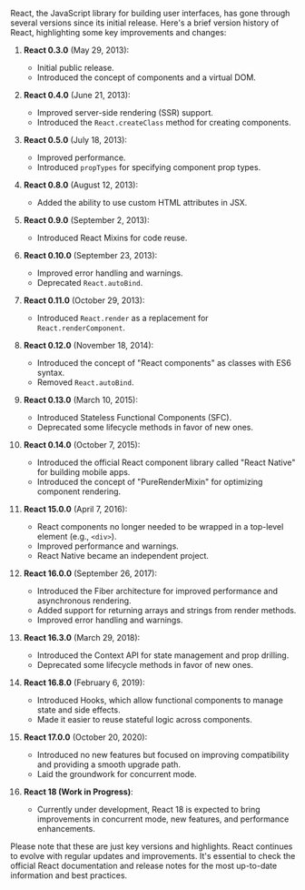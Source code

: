 React, the JavaScript library for building user interfaces, has gone through several versions since its initial release. Here's a brief version history of React, highlighting some key improvements and changes:

1. **React 0.3.0** (May 29, 2013):

   - Initial public release.
   - Introduced the concept of components and a virtual DOM.

2. **React 0.4.0** (June 21, 2013):

   - Improved server-side rendering (SSR) support.
   - Introduced the `React.createClass` method for creating components.

3. **React 0.5.0** (July 18, 2013):

   - Improved performance.
   - Introduced `propTypes` for specifying component prop types.

4. **React 0.8.0** (August 12, 2013):

   - Added the ability to use custom HTML attributes in JSX.

5. **React 0.9.0** (September 2, 2013):

   - Introduced React Mixins for code reuse.

6. **React 0.10.0** (September 23, 2013):

   - Improved error handling and warnings.
   - Deprecated `React.autoBind`.

7. **React 0.11.0** (October 29, 2013):

   - Introduced `React.render` as a replacement for `React.renderComponent`.

8. **React 0.12.0** (November 18, 2014):

   - Introduced the concept of "React components" as classes with ES6 syntax.
   - Removed `React.autoBind`.

9. **React 0.13.0** (March 10, 2015):

   - Introduced Stateless Functional Components (SFC).
   - Deprecated some lifecycle methods in favor of new ones.

10. **React 0.14.0** (October 7, 2015):

    - Introduced the official React component library called "React Native" for building mobile apps.
    - Introduced the concept of "PureRenderMixin" for optimizing component rendering.

11. **React 15.0.0** (April 7, 2016):

    - React components no longer needed to be wrapped in a top-level element (e.g., `<div>`).
    - Improved performance and warnings.
    - React Native became an independent project.

12. **React 16.0.0** (September 26, 2017):

    - Introduced the Fiber architecture for improved performance and asynchronous rendering.
    - Added support for returning arrays and strings from render methods.
    - Improved error handling and warnings.

13. **React 16.3.0** (March 29, 2018):

    - Introduced the Context API for state management and prop drilling.
    - Deprecated some lifecycle methods in favor of new ones.

14. **React 16.8.0** (February 6, 2019):

    - Introduced Hooks, which allow functional components to manage state and side effects.
    - Made it easier to reuse stateful logic across components.

15. **React 17.0.0** (October 20, 2020):

    - Introduced no new features but focused on improving compatibility and providing a smooth upgrade path.
    - Laid the groundwork for concurrent mode.

16. **React 18 (Work in Progress)**:
    - Currently under development, React 18 is expected to bring improvements in concurrent mode, new features, and performance enhancements.

Please note that these are just key versions and highlights. React continues to evolve with regular updates and improvements. It's essential to check the official React documentation and release notes for the most up-to-date information and best practices.
